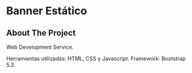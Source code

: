# Banner Estático
<!-- ABOUT THE PROJECT -->
## About The Project

Web Development Service.

Herramientas utilizadas: HTML, CSS y Javascript. 
Framework: Bootstrap 5.3.



